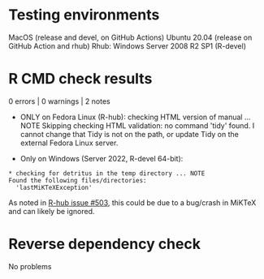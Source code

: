 # Testing environments

MacOS (release and devel, on GitHub Actions)
Ubuntu 20.04 (release on GitHub Action and rhub)
Rhub: Windows Server 2008 R2 SP1 (R-devel) 

# R CMD check results

0 errors | 0 warnings | 2 notes

* ONLY on Fedora Linux (R-hub): checking HTML version of manual ... NOTE Skipping checking HTML validation: no command 'tidy' found. I cannot change that Tidy is not on the path, or update Tidy on the external Fedora Linux server.

* Only on Windows (Server 2022, R-devel 64-bit):

```
* checking for detritus in the temp directory ... NOTE
Found the following files/directories:
  'lastMiKTeXException'
```
As noted in [R-hub issue #503](https://github.com/r-hub/rhub/issues/503), this could be due to a bug/crash in MiKTeX and can likely be ignored.


# Reverse dependency check

No problems
